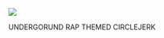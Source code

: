 ![](https://i.pinimg.com/564x/39/7d/3c/397d3c012ca0824032538a9449a00131.jpg)

UNDERGORUND RAP THEMED CIRCLEJERK
